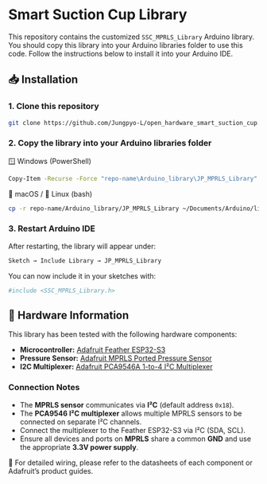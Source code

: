 # Smart Suction Cup Library

This repository contains the customized `SSC_MPRLS_Library` Arduino library. You should copy this library into your Arduino libraries folder to use this code.
Follow the instructions below to install it into your Arduino IDE.

## 📥 Installation

### 1. Clone this repository

```bash
git clone https://github.com/Jungpyo-L/open_hardware_smart_suction_cup.git
```

### 2. Copy the library into your Arduino libraries folder

🪟 Windows (PowerShell)
```bash
Copy-Item -Recurse -Force "repo-name\Arduino_library\JP_MPRLS_Library" "$env:USERPROFILE\Documents\Arduino\libraries\JP_MPRLS_Library"
```

🍎 macOS / 🐧 Linux (bash)
```bash
cp -r repo-name/Arduino_library/JP_MPRLS_Library ~/Documents/Arduino/libraries/JP_MPRLS_Library
```

### 3. Restart Arduino IDE
After restarting, the library will appear under:
```bash
Sketch → Include Library → JP_MPRLS_Library
```

You can now include it in your sketches with:
```bash
#include <SSC_MPRLS_Library.h>
```


## 🔧 Hardware Information

This library has been tested with the following hardware components:

- **Microcontroller:** [Adafruit Feather ESP32-S3](https://www.adafruit.com/product/5323)  
- **Pressure Sensor:** [Adafruit MPRLS Ported Pressure Sensor](https://www.adafruit.com/product/3965)  
- **I2C Multiplexer:** [Adafruit PCA9546A 1-to-4 I²C Multiplexer](https://www.adafruit.com/product/5664)  

### Connection Notes

- The **MPRLS sensor** communicates via **I²C** (default address `0x18`).
- The **PCA9546 I²C multiplexer** allows multiple MPRLS sensors to be connected on separate I²C channels.  
- Connect the multiplexer to the Feather ESP32-S3 via I²C (SDA, SCL).  
- Ensure all devices and ports on **MPRLS** share a common **GND** and use the appropriate **3.3V power supply**.  

📌 For detailed wiring, please refer to the datasheets of each component or Adafruit’s product guides.
